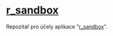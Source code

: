 # [r_sandbox](http://shiny.statest.cz:3838/r_sandbox/)
Repozitář pro účely aplikace "[r_sandbox](http://shiny.statest.cz:3838/r_sandbox/)".
